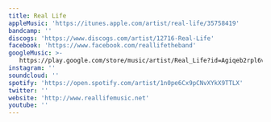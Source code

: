 ```yaml
---
title: Real Life
appleMusic: 'https://itunes.apple.com/artist/real-life/35758419'
bandcamp: ''
discogs: 'https://www.discogs.com/artist/12716-Real-Life'
facebook: 'https://www.facebook.com/reallifetheband'
googleMusic: >-
   https://play.google.com/store/music/artist/Real_Life?id=Agiqeb2rpl6vizhhw3gwlupj4ra
instagram: ''
soundcloud: ''
spotify: 'https://open.spotify.com/artist/1n0pe6Cx9pCNvXYkX9TTLX'
twitter: ''
website: 'http://www.reallifemusic.net'
youtube: ''
---
```

